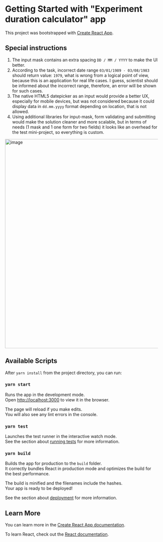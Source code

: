 # Getting Started with "Experiment duration calculator" app

This project was bootstrapped with [Create React App](https://github.com/facebook/create-react-app).

## Special instructions

1. The input mask contains an extra spacing `DD / MM / YYYY` to make the UI better.
2. According to the task, incorrect date range `03/01/1989 - 03/08/1983` should return value: `1979`, what is wrong from a logical point of view, because this is an application for real life cases.
I guess, scientist should be informed about the incorrect range, therefore, an error will be shown for such cases.
3. The native HTML5 datepicker as an input would provide a better UX, especially for mobile devices, but was not considered because it could display data in `dd.mm.yyyy` format depending on location, that is not allowed.
4. Using additional libraries for input-mask, form validating and submitting would make the solution cleaner and more scalable, but in terms of needs (1 mask and 1 one form for two fields) it looks like an overhead for the test mini-project, so everything is custom.

<img width="688" alt="image" src="https://user-images.githubusercontent.com/55620779/165094262-8a5ed94c-cde4-42c6-866b-cf515b3af60d.png">

## Available Scripts

After `yarn install` from the project directory, you can run:

### `yarn start`

Runs the app in the development mode.\
Open [http://localhost:3000](http://localhost:3000) to view it in the browser.

The page will reload if you make edits.\
You will also see any lint errors in the console.

### `yarn test`

Launches the test runner in the interactive watch mode.\
See the section about [running tests](https://facebook.github.io/create-react-app/docs/running-tests) for more information.

### `yarn build`

Builds the app for production to the `build` folder.\
It correctly bundles React in production mode and optimizes the build for the best performance.

The build is minified and the filenames include the hashes.\
Your app is ready to be deployed!

See the section about [deployment](https://facebook.github.io/create-react-app/docs/deployment) for more information.

## Learn More

You can learn more in the [Create React App documentation](https://facebook.github.io/create-react-app/docs/getting-started).

To learn React, check out the [React documentation](https://reactjs.org/).
